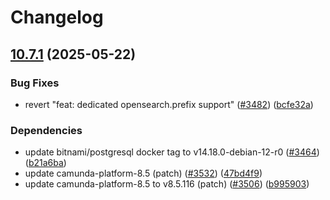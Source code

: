 # Changelog

## [10.7.1](https://github.com/camunda/camunda-platform-helm/compare/camunda-platform-8.5-10.7.0...camunda-platform-8.5-10.7.1) (2025-05-22)


### Bug Fixes

* revert "feat: dedicated opensearch.prefix support" ([#3482](https://github.com/camunda/camunda-platform-helm/issues/3482)) ([bcfe32a](https://github.com/camunda/camunda-platform-helm/commit/bcfe32a1b1e9fbe9ca516a70831080bf3f7bb7d0))


### Dependencies

* update bitnami/postgresql docker tag to v14.18.0-debian-12-r0 ([#3464](https://github.com/camunda/camunda-platform-helm/issues/3464)) ([b21a6ba](https://github.com/camunda/camunda-platform-helm/commit/b21a6baab9ed62dfb122d78fa3950f8d63183dba))
* update camunda-platform-8.5 (patch) ([#3532](https://github.com/camunda/camunda-platform-helm/issues/3532)) ([47bd4f9](https://github.com/camunda/camunda-platform-helm/commit/47bd4f91407a550820af74cb32d1f5cf0f4ad08f))
* update camunda-platform-8.5 to v8.5.116 (patch) ([#3506](https://github.com/camunda/camunda-platform-helm/issues/3506)) ([b995903](https://github.com/camunda/camunda-platform-helm/commit/b99590375d120052289b39cff2bc1634d2e7b067))

